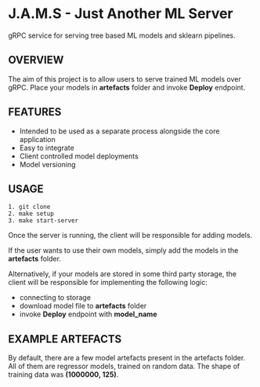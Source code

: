 # J.A.M.S - Just Another ML Server

gRPC service for serving tree based ML models and sklearn pipelines.

## OVERVIEW
The aim of this project is to allow users to serve trained ML models over gRPC. Place your models in **artefacts** folder and invoke **Deploy** endpoint.

## FEATURES
- Intended to be used as a separate process alongside the core application
- Easy to integrate
- Client controlled model deployments
- Model versioning

## USAGE
```
1. git clone
2. make setup
3. make start-server
```
Once the server is running, the client will be responsible for adding models.

If the user wants to use their own models, simply add the models in the **artefacts** folder.

Alternatively, if your models are stored in some third party storage, the client will be responsible for implementing the following logic:

- connecting to storage
- download model file to **artefacts** folder
- invoke **Deploy** endpoint with **model_name**

## EXAMPLE ARTEFACTS 

By default, there are a few model artefacts present in the artefacts folder. All of them are regressor models, trained on random data. The shape of training data was **(1000000, 125)**.